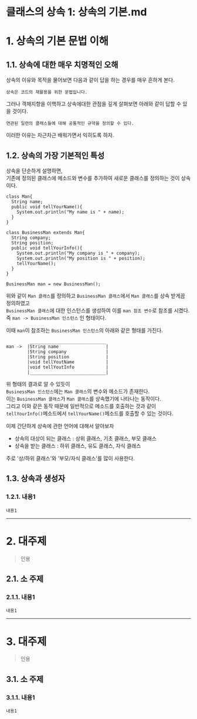 클래스의 상속 1: 상속의 기본.md
=======================
# 1. 상속의 기본 문법 이해
## 1.1. 상속에 대한 매우 치명적인 오해
상속의 이유와 목적을 물어보면 다음과 같이 답을 하는 경우를 매우 흔하게 본다.
```
상속은 코드의 재활용을 위한 문법입니다.  
```
     
그러나 객체지향을 이핵하고 상속에대한 관점을 깊게 살펴보면 아래와 같이 답할 수 있을 것이다.    
```
연관된 일련의 클래스들에 대해 공통적인 규약을 정의할 수 있다.  
```
이러한 이유는 차근차근 배워가면서 익히도록 하자. 
  
## 1.2. 상속의 가장 기본적인 특성
상속을 단순하게 설명하면,  
기존에 정의된 클래스에 메소드와 변수를 추가하여 새로운 클래스를 정의하는 것이 상속이다.     
```
class Man{
  String name;
  public void tellYourName(){
    System.out.println("My name is " + name);
  }
}

class BusinessMan extends Man{
  String company;
  String position;
  public void tellYourInfo(){
    System.out.println("My company is " + company);
    System.out.println("My position is " + position);
    tellYourName();
  }
}
```
```
BusinessMan man = new BusinessMan();
```
위와 같이 ```Man 클래스```를 정의하고 ```BusinessMan 클래스```에서 ```Man 클래스```를 상속 받게끔 정의하였고        
```BusinessMan 클래스```에 대한 인스턴스를 생성하여 이를 ```man 참조 변수```로 참조를 시켰다.          
즉 ```man -> BusinessMan 인스턴스``` 인 형태이다.       
     
이때 ```man```이 참조하는 ```BusinessMan 인스턴스```의 아래와 같은 형태를 가진다.    
```
         _____________________________
man ->  |String name                  |
        |String company               |
        |String position              |
        |void tellYoutName            |
        |void tellYoutInfo            |
        |_____________________________|
```
위 형태의 결과로 알 수 있듯이    
```BusinessMan 인스턴스```에는 ```Man 클래스```의 변수와 메소드가 존재한다.    
이는 ```BusinessMan 클래스```가 ```Man 클래스```를 상속했기에 나타나는 동작이다.    
그리고 이와 같은 동작 때문에 일반적으로 메소드를 호출하는 것과 같이   
```tellYourInfo()```메소드에서 ```tellYourName()```메소드를 호출할 수 있는 것이다.  
   
이제 간단하게 상속에 관한 언어에 대해서 알아보자
  
* 상속의 대상이 되는 클래스 : 상위 클래스, 기초 클래스, 부모 클래스
* 상속을 받는 클래스 : 하위 클래스, 유도 클래스, 자식 클래스
  
주로 '상/하위 클래스'와 '부모/자식 클래스'를 많이 사용한다.      



## 1.3. 상속과 생성자
### 1.2.1. 내용1
```
내용1
```

***
# 2. 대주제
> 인용
## 2.1. 소 주제
### 2.1.1. 내용1
```
내용1
```   

***
# 3. 대주제
> 인용
## 3.1. 소 주제
### 3.1.1. 내용1
```
내용1
```
